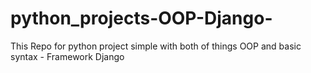 # python_projects-OOP-Django-
This Repo for python project simple with both of things OOP and basic syntax - Framework Django 
